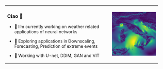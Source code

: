 <table>
  <tr>
    <td valign="top">
      
### Ciao 🌱
- 🔭 I’m currently working on weather related applications of neural networks
- :dash: Exploring applications in Downscaling, Forecasting, Prediction of extreme events
- :high_brightness: Working with U-net, DDIM, GAN and VIT 
  
  </td>
    <td>
      <img src="https://github.com/fmerizzi/fmerizzi/blob/main/myimage.gif" alt="Your Image Description" width="300"/>
    </td>
  </tr>
</table>


<!--
**fmerizzi/fmerizzi** is a ✨ _special_ ✨ repository because its `README.md` (this file) appears on your GitHub profile.

Here are some ideas to get you started:

- 🔭 I’m currently working on ...
- 🌱 I’m currently learning ...
- 👯 I’m looking to collaborate on ...
- 🤔 I’m looking for help with ...
- 💬 Ask me about ...
- 📫 How to reach me: ...
- 😄 Pronouns: ...
- ⚡ Fun fact: ...
-->
